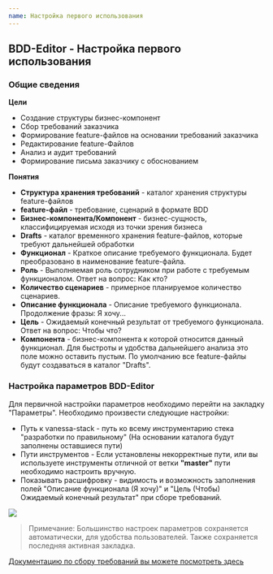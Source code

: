 ```yaml
---
name: Настройка первого использования
---
```


## BDD-Editor - Настройка первого использования

### Общие сведения

**Цели**

  * Создание структуры бизнес-компонент
  * Сбор требований заказчика
  * Формирование feature-файлов на основании требований заказчика
  * Редактирование feature-Файлов
  * Анализ и аудит требований
  * Формирование письма заказчику с обоснованием
  
**Понятия**
 
  * **Структура хранения требований** - каталог хранения структуры feature-файлов
  * **feature-файл** - требование, сценарий в формате BDD
  * **Бизнес-компонента/Компонент** - бизнес-сущность, классифицируемая исходя из точки зрения бизнеса
  * **Drafts** - каталог временного хранения feature-файлов, которые требуют дальнейшей обработки
  * **Функционал** - Краткое описание требуемого функционала. Будет преобразовано в наименование feature-файла.
  * **Роль** - Выполняемая роль сотрудником при работе с требуемым функционалом. Ответ на вопрос: Как кто?
  * **Количество сценариев** - примерное планируемое количество сценариев. 
  * **Описание функционала** - Описание требуемого функционала. Продолжение фразы: Я хочу...
  * **Цель** - Ожидаемый конечный результат от требуемого функционала. Ответ на вопрос: Чтобы что?
  * **Компонента** - бизнес-компонента к которой относится данный функционал. Для быстроты и удобства дальнейшего анализа это поле можно оставить пустым. По умолчанию все feature-файлы будут создаваться в каталог "Drafts".  


### Настройка параметров BDD-Editor

Для первичной настройки параметров необходимо перейти на закладку "Параметры".
Необходимо произвести следующие настройки:

  * Путь к vanessa-stack - путь ко всему инструментарию стека "разработки по правильному" (На основании каталога будут заполнены оставшиеся пути)
  * Пути инструментов - Если установлены некорректные пути, или вы используете инструменты отличной от ветки **"master"** пути необходимо настроить вручную.
  * Показывать расшифровку - видимость и возможность заполнения полей "Описание функционала (Я хочу)" и "Цель (Чтобы) Ожидаемый конечный результат" при сборе требований.

![](https://github.com/silverbulleters/vanessa-bdd-editor/blob/develop/doc/Images/%D0%9F%D0%B0%D1%80%D0%B0%D0%BC%D0%B5%D1%82%D1%80%D1%8B.png) 
  
> Примечание: Большинство настроек параметров сохраняется автоматически, для удобства пользователей. Также сохраняется последняя активная закладка.  

[Документацию по сбору требований вы можете посмотреть здесь](https://github.com/silverbulleters/vanessa-services/blob/master/ru-RU/bdd-editor/Settings.md)
